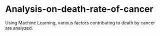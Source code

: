 # Analysis-on-death-rate-of-cancer
Using Machine Learning, various factors contributing to death by cancer are analyzed.
